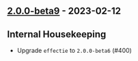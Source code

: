 ## [2.0.0-beta9](https://github.com/Kevin-Lee/logger-f/issues?q=is%3Aissue+is%3Aclosed+milestone%3Av2-m1+closed%3A2023-02-08..2023-02-12) - 2023-02-12

## Internal Housekeeping
* Upgrade `effectie` to `2.0.0-beta6` (#400)
